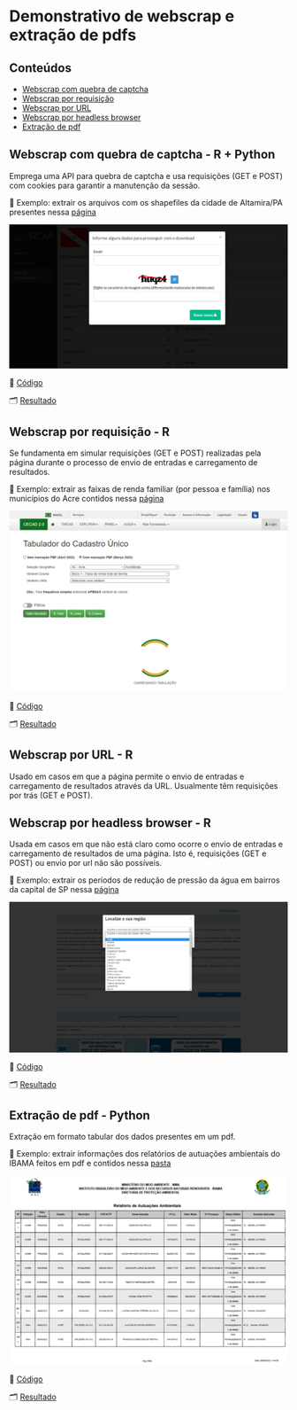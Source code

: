 # Demonstrativo de webscrap e extração de pdfs
## Conteúdos
- [Webscrap com quebra de captcha](https://github.com/IcaroBernardes/scrapper#webscrap-com-quebra-de-captcha---r--python)
- [Webscrap por requisição](https://github.com/IcaroBernardes/scrapper#webscrap-por-requisição---r)
- [Webscrap por URL](https://github.com/IcaroBernardes/scrapper#webscrap-por-url---r)
- [Webscrap por headless browser](https://github.com/IcaroBernardes/scrapper#webscrap-por-headless-browser---r)
- [Extração de pdf](https://github.com/IcaroBernardes/scrapper#webscrap-por-headless-browser---r)

## Webscrap com quebra de captcha - R + Python
Emprega uma API para quebra de captcha e usa requisições (GET e POST) com cookies para garantir a manutenção da sessão.

🎯 Exemplo: extrair os arquivos com os shapefiles da cidade de Altamira/PA presentes nessa [página](https://www.car.gov.br/publico/municipios/downloads?sigla=PA)

![](thumbs/thumb_captcha.png)

📃 [Código](https://github.com/IcaroBernardes/scrapper/blob/master/scripts/webscrap_captcha.R)

🗂 [Resultado](https://github.com/IcaroBernardes/scrapper/blob/master/resultados/content_captcha)

## Webscrap por requisição - R
Se fundamenta em simular requisições (GET e POST) realizadas pela página durante o processo de envio de entradas e carregamento de resultados.

🎯 Exemplo: extrair as faixas de renda familiar (por pessoa e família) nos municípios do Acre contidos nessa [página](https://cecad.cidadania.gov.br/tab_cad.php)

![](thumbs/thumb_request.png)

📃 [Código](https://github.com/IcaroBernardes/scrapper/blob/master/scripts/webscrap_request.R)

🗂 [Resultado](https://github.com/IcaroBernardes/scrapper/blob/master/resultados/content_request.xlsx)

## Webscrap por URL - R
Usado em casos em que a página permite o envio de entradas e carregamento de resultados através da URL. Usualmente têm requisições por trás (GET e POST).

## Webscrap por headless browser - R
Usada em casos em que não está claro como ocorre o envio de entradas e carregamento de resultados de uma página. Isto é, requisições (GET e POST) ou envio por url não são possíveis.

🎯 Exemplo: extrair os períodos de redução de pressão da água em bairros da capital de SP nessa [página](https://reducaopressao.sabesp.com.br)

![](thumbs/thumb_headless_browser.png)

📃 [Código](https://github.com/IcaroBernardes/scrapper/blob/master/scripts/webscrap_headless_browser.R)

🗂 [Resultado](https://github.com/IcaroBernardes/scrapper/blob/master/resultados/content_headless_browser.xlsx)

## Extração de pdf - Python
Extração em formato tabular dos dados presentes em um pdf.

🎯 Exemplo: extrair informações dos relatórios de autuações ambientais do IBAMA feitos em pdf e contidos nessa [pasta](https://github.com/IcaroBernardes/scrapper/blob/master/ibama)

![](thumbs/thumb_extract_pdf.png)

📃 [Código](https://github.com/IcaroBernardes/scrapper/blob/master/scripts/extract_pdf.py)

🗂 [Resultado](https://github.com/IcaroBernardes/scrapper/blob/master/resultados/content_pdf)
